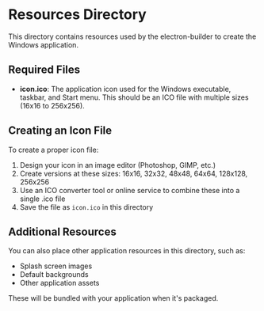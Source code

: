 # Resources Directory

This directory contains resources used by the electron-builder to create the Windows application.

## Required Files

- **icon.ico**: The application icon used for the Windows executable, taskbar, and Start menu. This should be an ICO file with multiple sizes (16x16 to 256x256).

## Creating an Icon File

To create a proper icon file:

1. Design your icon in an image editor (Photoshop, GIMP, etc.)
2. Create versions at these sizes: 16x16, 32x32, 48x48, 64x64, 128x128, 256x256
3. Use an ICO converter tool or online service to combine these into a single .ico file
4. Save the file as `icon.ico` in this directory

## Additional Resources

You can also place other application resources in this directory, such as:

- Splash screen images
- Default backgrounds
- Other application assets

These will be bundled with your application when it's packaged. 